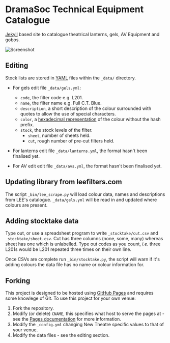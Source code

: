 # DramaSoc Technical Equipment Catalogue

[Jekyll](http://jekyllrb.com/) based site to catalogue theatrical lanterns, gels, AV Equipment and gobos. 

![Screenshot](https://raw.githubusercontent.com/newtheatre/lx/gh-pages/screenshot.png)

## Editing

Stock lists are stored in [YAML](http://yaml.org/) files within the `_data/` directory.

- For gels edit file `_data/gels.yml`:
  - `code`, the filter code e.g. L201.
  - `name`, the filter name e.g. Full C.T. Blue.
  - `description`, a short description of the colour surrounded with quotes to allow the use of special characters.
  - `color`, a [hexadecimal representation](https://en.wikipedia.org/wiki/Web_colors) of the colour without the hash prefix.
  - `stock`, the stock levels of the filter.
    - `sheet`, number of sheets held.
    - `cut`, rough number of pre-cut filters held.

- For lanterns edit file `_data/lanterns.yml`, the format hasn't been finalised yet.
- For AV edit edit file `_data/avs.yml`, the format hasn't been finalised yet.

## Updating library from leefilters.com

The script `_bin/lee_scrape.py` will load colour data, names and descriptions from LEE's catalogue. `_data/gels.yml` will be read in and updated where colours are present.

## Adding stocktake data

Type out, or use a spreadsheet program to write `_stocktake/cut.csv` and `_stocktake/sheet.csv`. Cut has three columns (none, some, many) whereas sheet has one which is unlabelled. Type out codes as you count, *i.e.* three L201s would be L201 repeated three times on their own line.

Once CSVs are complete run `_bin/stocktake.py`, the script will warn if it's adding colours the data file has no name or colour information for.

## Forking

This project is designed to be hosted using [GitHub Pages](https://pages.github.com/) and requires some knowlege of Git. To use this project for your own venue:

1. Fork the repository.
2. Modify (or delete) `CNAME`, this specifies what host to serve the pages at - see the [Pages documentation](https://help.github.com/articles/adding-a-cname-file-to-your-repository/) for more information.
3. Modify the `_config.yml` changing New Theatre specific values to that of your venue.
4. Modify the data files - see the editing section.
